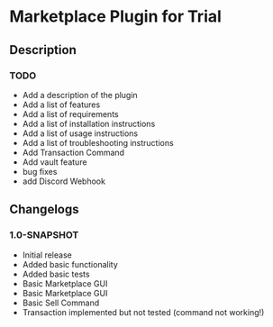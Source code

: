 # Marketplace Plugin for Trial

## Description



### TODO
- Add a description of the plugin
- Add a list of features
- Add a list of requirements
- Add a list of installation instructions
- Add a list of usage instructions
- Add a list of troubleshooting instructions
- Add Transaction Command
- Add vault feature
- bug fixes
- add Discord Webhook


## Changelogs

### 1.0-SNAPSHOT
- Initial release
- Added basic functionality
- Added basic tests
- Basic Marketplace GUI
- Basic Marketplace GUI
- Basic Sell Command
- Transaction implemented but not tested (command not working!)